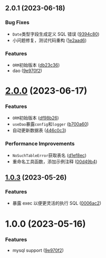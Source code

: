 ## 2.0.1 (2023-06-18)

### Bug Fixes

-   `Date`类型字段生成定义 SQL 错误 ([9394c80](https://github.com/x-wink/wink-dao/commit/9394c809626bb05a3a43214b02433d171002b2b3))
-   小问题修复，测试代码重构 ([1e2aad6](https://github.com/x-wink/wink-dao/commit/1e2aad68cc41ac9760c59633f1849e426d5c1b1a))

### Features

-   `ORM`初始版本 ([db23c36](https://github.com/x-wink/wink-dao/commit/db23c36a8632b4fc17e42f8e9d1beee448e919e2))
-   dao ([9e970f2](https://github.com/x-wink/wink-dao/commit/9e970f2233653867806ff67f775c98ce515a3ee8))

# [2.0.0](https://github.com/x-wink/wink-dao/compare/v1.0.3...v2.0.0) (2023-06-17)

### Features

-   `ORM`初始版本 ([df98b26](https://github.com/x-wink/wink-dao/commit/df98b26199278ac9c81644bd3d66a4e2648a7620))
-   `useDao`暴露`config`和`logger` ([b700a60](https://github.com/x-wink/wink-dao/commit/b700a60002d9cde38d58f66ecfb9e61f4f255bad))
-   自动更新数据表 ([446c0c3](https://github.com/x-wink/wink-dao/commit/446c0c33378924e5b353b5d146c9c160953dc7ca))

### Performance Improvements

-   `NoSuchTableError`获取表名 ([d1ef8ec](https://github.com/x-wink/wink-dao/commit/d1ef8ec8e7a5d5166aad271d2c93e358ba4d0f9f))
-   重命名工具函数，添加示例注释 ([00d49b4](https://github.com/x-wink/wink-dao/commit/00d49b414bfe5557cc09e84b9ae1934a51e2a585))

## [1.0.3](https://github.com/x-wink/wink-dao/compare/v1.0.2...v1.0.3) (2023-05-26)

### Features

-   暴露 exec 以便更灵活的执行 SQL ([0006ac2](https://github.com/x-wink/wink-dao/commit/0006ac238dfb7f8410a17a7baed7c55ae18ac440))

# 1.0.0 (2023-05-16)

### Features

-   mysql support ([9e970f2](https://github.com/x-wink/libary-template/commit/9e970f2233653867806ff67f775c98ce515a3ee8))

